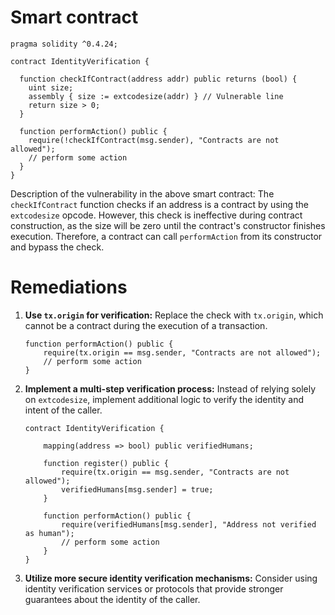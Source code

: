 # Smart contract

```solidity
pragma solidity ^0.4.24;

contract IdentityVerification {

  function checkIfContract(address addr) public returns (bool) {
    uint size;
    assembly { size := extcodesize(addr) } // Vulnerable line
    return size > 0;
  }

  function performAction() public {
    require(!checkIfContract(msg.sender), "Contracts are not allowed");
    // perform some action
  }
}
```

Description of the vulnerability in the above smart contract:
The `checkIfContract` function checks if an address is a contract by using the `extcodesize` opcode. However, this check is ineffective during contract construction, as the size will be zero until the contract's constructor finishes execution. Therefore, a contract can call `performAction` from its constructor and bypass the check.

# Remediations

1. **Use `tx.origin` for verification:**
   Replace the check with `tx.origin`, which cannot be a contract during the execution of a transaction.
   
   ```solidity
   function performAction() public {
       require(tx.origin == msg.sender, "Contracts are not allowed");
       // perform some action
   }
   ```

2. **Implement a multi-step verification process:**
   Instead of relying solely on `extcodesize`, implement additional logic to verify the identity and intent of the caller.
   
   ```solidity
   contract IdentityVerification {

       mapping(address => bool) public verifiedHumans;

       function register() public {
           require(tx.origin == msg.sender, "Contracts are not allowed");
           verifiedHumans[msg.sender] = true;
       }

       function performAction() public {
           require(verifiedHumans[msg.sender], "Address not verified as human");
           // perform some action
       }
   }
   ```

3. **Utilize more secure identity verification mechanisms:**
   Consider using identity verification services or protocols that provide stronger guarantees about the identity of the caller.